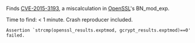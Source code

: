 Finds
[CVE-2015-3193](https://blog.fuzzing-project.org/31-Fuzzing-Math-miscalculations-in-OpenSSLs-BN_mod_exp-CVE-2015-3193.html),
a miscalculation in [OpenSSL](https://www.openssl.org/)'s BN_mod_exp.

Time to find: < 1 minute. Crash reproducer included.
```
Assertion `strcmp(openssl_results.exptmod, gcrypt_results.exptmod)==0' failed.
```


